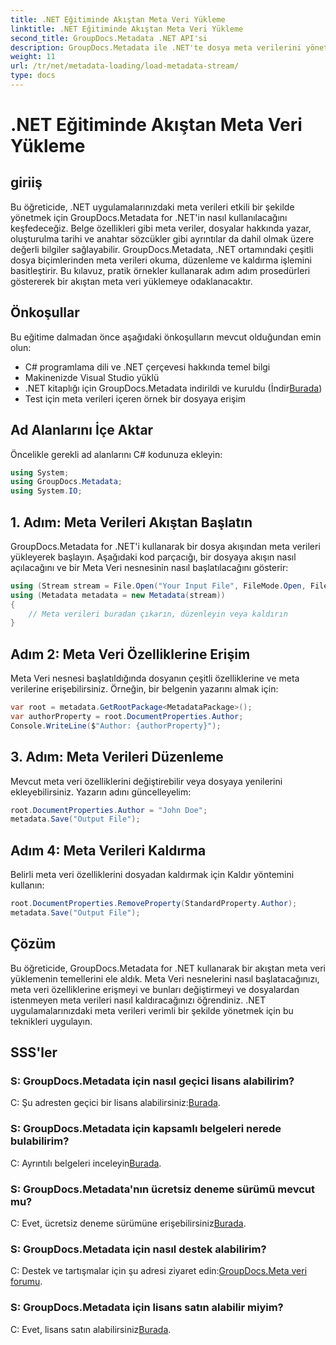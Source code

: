 ```yaml
---
title: .NET Eğitiminde Akıştan Meta Veri Yükleme
linktitle: .NET Eğitiminde Akıştan Meta Veri Yükleme
second_title: GroupDocs.Metadata .NET API'si
description: GroupDocs.Metadata ile .NET'te dosya meta verilerini yönetmeyi öğrenin. Akışlardan meta verileri yüklemek, düzenlemek ve kaldırmak için adım adım kılavuz.
weight: 11
url: /tr/net/metadata-loading/load-metadata-stream/
type: docs
---
```

# .NET Eğitiminde Akıştan Meta Veri Yükleme

## giriiş
Bu öğreticide, .NET uygulamalarınızdaki meta verileri etkili bir şekilde yönetmek için GroupDocs.Metadata for .NET'in nasıl kullanılacağını keşfedeceğiz. Belge özellikleri gibi meta veriler, dosyalar hakkında yazar, oluşturulma tarihi ve anahtar sözcükler gibi ayrıntılar da dahil olmak üzere değerli bilgiler sağlayabilir. GroupDocs.Metadata, .NET ortamındaki çeşitli dosya biçimlerinden meta verileri okuma, düzenleme ve kaldırma işlemini basitleştirir. Bu kılavuz, pratik örnekler kullanarak adım adım prosedürleri göstererek bir akıştan meta veri yüklemeye odaklanacaktır.
## Önkoşullar
Bu eğitime dalmadan önce aşağıdaki önkoşulların mevcut olduğundan emin olun:
- C# programlama dili ve .NET çerçevesi hakkında temel bilgi
- Makinenizde Visual Studio yüklü
-  .NET kitaplığı için GroupDocs.Metadata indirildi ve kuruldu (İndir[Burada](https://releases.groupdocs.com/metadata/net/))
- Test için meta verileri içeren örnek bir dosyaya erişim

## Ad Alanlarını İçe Aktar
Öncelikle gerekli ad alanlarını C# kodunuza ekleyin:
```csharp
using System;
using GroupDocs.Metadata;
using System.IO;
```
## 1. Adım: Meta Verileri Akıştan Başlatın
GroupDocs.Metadata for .NET'i kullanarak bir dosya akışından meta verileri yükleyerek başlayın. Aşağıdaki kod parçacığı, bir dosyaya akışın nasıl açılacağını ve bir Meta Veri nesnesinin nasıl başlatılacağını gösterir:

```csharp
using (Stream stream = File.Open("Your Input File", FileMode.Open, FileAccess.ReadWrite))
using (Metadata metadata = new Metadata(stream))
{
    // Meta verileri buradan çıkarın, düzenleyin veya kaldırın
}
```
## Adım 2: Meta Veri Özelliklerine Erişim
Meta Veri nesnesi başlatıldığında dosyanın çeşitli özelliklerine ve meta verilerine erişebilirsiniz. Örneğin, bir belgenin yazarını almak için:

```csharp
var root = metadata.GetRootPackage<MetadataPackage>();
var authorProperty = root.DocumentProperties.Author;
Console.WriteLine($"Author: {authorProperty}");
```
## 3. Adım: Meta Verileri Düzenleme
Mevcut meta veri özelliklerini değiştirebilir veya dosyaya yenilerini ekleyebilirsiniz. Yazarın adını güncelleyelim:

```csharp
root.DocumentProperties.Author = "John Doe";
metadata.Save("Output File");
```
## Adım 4: Meta Verileri Kaldırma
Belirli meta veri özelliklerini dosyadan kaldırmak için Kaldır yöntemini kullanın:

```csharp
root.DocumentProperties.RemoveProperty(StandardProperty.Author);
metadata.Save("Output File");
```

## Çözüm
Bu öğreticide, GroupDocs.Metadata for .NET kullanarak bir akıştan meta veri yüklemenin temellerini ele aldık. Meta Veri nesnelerini nasıl başlatacağınızı, meta veri özelliklerine erişmeyi ve bunları değiştirmeyi ve dosyalardan istenmeyen meta verileri nasıl kaldıracağınızı öğrendiniz. .NET uygulamalarınızdaki meta verileri verimli bir şekilde yönetmek için bu teknikleri uygulayın.

## SSS'ler
### S: GroupDocs.Metadata için nasıl geçici lisans alabilirim?
 C: Şu adresten geçici bir lisans alabilirsiniz:[Burada](https://purchase.groupdocs.com/temporary-license/).
### S: GroupDocs.Metadata için kapsamlı belgeleri nerede bulabilirim?
 C: Ayrıntılı belgeleri inceleyin[Burada](https://tutorials.groupdocs.com/metadata/net/).
### S: GroupDocs.Metadata'nın ücretsiz deneme sürümü mevcut mu?
 C: Evet, ücretsiz deneme sürümüne erişebilirsiniz[Burada](https://releases.groupdocs.com/).
### S: GroupDocs.Metadata için nasıl destek alabilirim?
 C: Destek ve tartışmalar için şu adresi ziyaret edin:[GroupDocs.Meta veri forumu](https://forum.groupdocs.com/c/metadata/14).
### S: GroupDocs.Metadata için lisans satın alabilir miyim?
 C: Evet, lisans satın alabilirsiniz[Burada](https://purchase.groupdocs.com/buy).